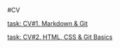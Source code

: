 #CV

[task: CV#1. Markdown & Git](https://DaryaYankovets.github.io/rsschool-cv/cv)

[task: CV#2. HTML, CSS & Git Basics](https://DaryaYankovets.github.io/rsschool-cv/)
